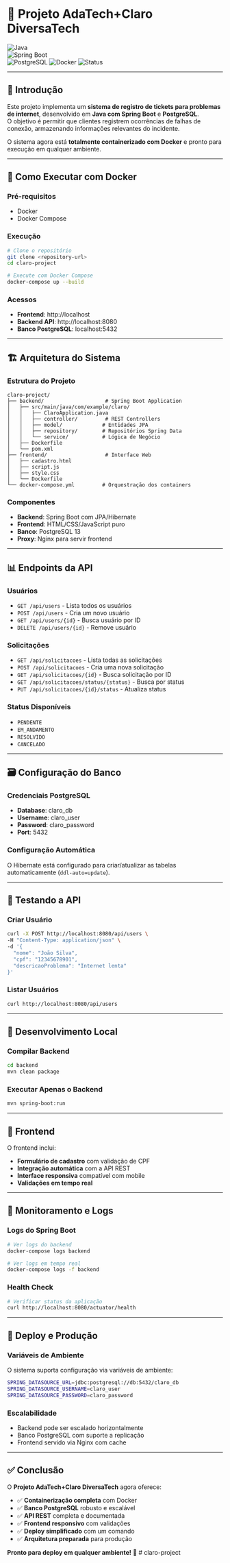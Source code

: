 # 📌 Projeto AdaTech+Claro DiversaTech  

![Java](https://img.shields.io/badge/Java-17-orange?logo=java)  
![Spring Boot](https://img.shields.io/badge/Spring%20Boot-2.7-brightgreen?logo=springboot)  
![PostgreSQL](https://img.shields.io/badge/PostgreSQL-13-blue?logo=postgresql)
![Docker](https://img.shields.io/badge/Docker-Enabled-blue?logo=docker)
![Status](https://img.shields.io/badge/Status-Pronto%20para%20Deploy-green)  

---

## 📝 Introdução  
Este projeto implementa um **sistema de registro de tickets para problemas de internet**, desenvolvido em **Java com Spring Boot** e **PostgreSQL**.  
O objetivo é permitir que clientes registrem ocorrências de falhas de conexão, armazenando informações relevantes do incidente.

O sistema agora está **totalmente containerizado com Docker** e pronto para execução em qualquer ambiente.

---

## 🚀 Como Executar com Docker

### Pré-requisitos
- Docker
- Docker Compose

### Execução
```bash
# Clone o repositório
git clone <repository-url>
cd claro-project

# Execute com Docker Compose
docker-compose up --build
```

### Acessos
- **Frontend**: http://localhost
- **Backend API**: http://localhost:8080
- **Banco PostgreSQL**: localhost:5432

---

## 🏗️ Arquitetura do Sistema

### Estrutura do Projeto
```
claro-project/
├── backend/                    # Spring Boot Application
│   ├── src/main/java/com/example/claro/
│   │   ├── ClaroApplication.java
│   │   ├── controller/         # REST Controllers
│   │   ├── model/             # Entidades JPA
│   │   ├── repository/        # Repositórios Spring Data
│   │   └── service/           # Lógica de Negócio
│   ├── Dockerfile
│   └── pom.xml
├── frontend/                   # Interface Web
│   ├── cadastro.html
│   ├── script.js
│   ├── style.css
│   └── Dockerfile
└── docker-compose.yml         # Orquestração dos containers
```

### Componentes
- **Backend**: Spring Boot com JPA/Hibernate
- **Frontend**: HTML/CSS/JavaScript puro
- **Banco**: PostgreSQL 13
- **Proxy**: Nginx para servir frontend

---

## 📊 Endpoints da API

### Usuários
- `GET /api/users` - Lista todos os usuários
- `POST /api/users` - Cria um novo usuário
- `GET /api/users/{id}` - Busca usuário por ID
- `DELETE /api/users/{id}` - Remove usuário

### Solicitações
- `GET /api/solicitacoes` - Lista todas as solicitações
- `POST /api/solicitacoes` - Cria uma nova solicitação
- `GET /api/solicitacoes/{id}` - Busca solicitação por ID
- `GET /api/solicitacoes/status/{status}` - Busca por status
- `PUT /api/solicitacoes/{id}/status` - Atualiza status

### Status Disponíveis
- `PENDENTE`
- `EM_ANDAMENTO` 
- `RESOLVIDO`
- `CANCELADO`

---

## 🗃️ Configuração do Banco

### Credenciais PostgreSQL
- **Database**: claro_db
- **Username**: claro_user  
- **Password**: claro_password
- **Port**: 5432

### Configuração Automática
O Hibernate está configurado para criar/atualizar as tabelas automaticamente (`ddl-auto=update`).

---

## 🧪 Testando a API

### Criar Usuário
```bash
curl -X POST http://localhost:8080/api/users \
-H "Content-Type: application/json" \
-d '{
  "nome": "João Silva",
  "cpf": "12345678901",
  "descricaoProblema": "Internet lenta"
}'
```

### Listar Usuários
```bash
curl http://localhost:8080/api/users
```

---

## 🔧 Desenvolvimento Local

### Compilar Backend
```bash
cd backend
mvn clean package
```

### Executar Apenas o Backend
```bash
mvn spring-boot:run
```

---

## 📱 Frontend

O frontend inclui:
- **Formulário de cadastro** com validação de CPF
- **Integração automática** com a API REST
- **Interface responsiva** compatível com mobile
- **Validações em tempo real**

---

## 🚨 Monitoramento e Logs

### Logs do Spring Boot
```bash
# Ver logs do backend
docker-compose logs backend

# Ver logs em tempo real
docker-compose logs -f backend
```

### Health Check
```bash
# Verificar status da aplicação
curl http://localhost:8080/actuator/health
```

---

## 🔄 Deploy e Produção

### Variáveis de Ambiente
O sistema suporta configuração via variáveis de ambiente:

```bash
SPRING_DATASOURCE_URL=jdbc:postgresql://db:5432/claro_db
SPRING_DATASOURCE_USERNAME=claro_user
SPRING_DATASOURCE_PASSWORD=claro_password
```

### Escalabilidade
- Backend pode ser escalado horizontalmente
- Banco PostgreSQL com suporte a replicação
- Frontend servido via Nginx com cache

---

## ✅ Conclusão

O **Projeto AdaTech+Claro DiversaTech** agora oferece:
- ✅ **Containerização completa** com Docker
- ✅ **Banco PostgreSQL** robusto e escalável  
- ✅ **API REST** completa e documentada
- ✅ **Frontend responsivo** com validações
- ✅ **Deploy simplificado** com um comando
- ✅ **Arquitetura preparada** para produção

**Pronto para deploy em qualquer ambiente!** 🚀
#   c l a r o - p r o j e c t  
 